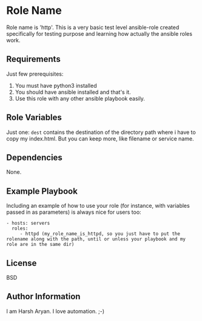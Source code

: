 Role Name
=========

Role name is 'http'. This is a very basic test level ansible-role created specifically for testing purpose and learning how actually the ansible roles work.

Requirements
------------

Just few prerequisites:
1. You must have python3 installed
2. You should have ansible installed and that's it.
3. Use this role with any other ansible playbook easily.

Role Variables
--------------

Just one:
`dest` contains the destination of the directory path where i have to copy my index.html. But you can keep more, like filename or service name.

Dependencies
------------

None.

Example Playbook
----------------

Including an example of how to use your role (for instance, with variables passed in as parameters) is always nice for users too:

    - hosts: servers
      roles:
         - httpd (my_role_name_is_httpd, so you just have to put the rolename along with the path, until or unless your playbook and my role are in the same dir)

License
-------

BSD

Author Information
------------------

I am Harsh Aryan. I love automation. ;-)

